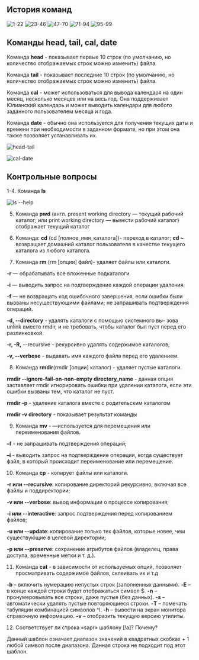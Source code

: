 ## История команд 

![1-22](https://github.com/KirillZakharoV24/DZ/blob/main/Linux/DZ5.2FilesAndCatalogs/History1-22.png)
![23-46](https://github.com/KirillZakharoV24/DZ/blob/main/Linux/DZ5.2FilesAndCatalogs/History%2023-46.png)
![47-70](https://github.com/KirillZakharoV24/DZ/blob/main/Linux/DZ5.2FilesAndCatalogs/History47-70.png)
![71-94](https://github.com/KirillZakharoV24/DZ/blob/main/Linux/DZ5.2FilesAndCatalogs/History71-94.png)
![95-99](https://github.com/KirillZakharoV24/DZ/blob/main/Linux/DZ5.2FilesAndCatalogs/History95-99.png)
## Команды head, tail, cal, date

Команда __head__ - показывает первые 10 строк (по умолчанию, но количество отображаемых строк можно изменить) файла.

Команда __tail__ - показывает последние 10 строк (по умолчанию, но количество отображаемых строк можно изменить) файла.

Команда __cal__ - может использоваться для вывода календаря на один месяц, несколько месяцев или на весь год. Она поддерживает Юлианский календарь и может выводить календари для любого заданного пользователем месяца и года.

Команда __date__ - обычно она используется для получения текущих даты и времени при необходимости в заданном формате, но при этом она также позволяет устанавливать их.

![head-tail](https://github.com/KirillZakharoV24/DZ/blob/main/Linux/DZ5.2FilesAndCatalogs/Head%2BTail.png)

![cal-date](https://github.com/KirillZakharoV24/DZ/blob/main/Linux/DZ5.2FilesAndCatalogs/Cal%2BDAte.png)

## Контрольные вопросы
1-4. Команда __ls__

![ls --help](https://github.com/KirillZakharoV24/DZ/blob/main/Linux/DZ5.2FilesAndCatalogs/1-4ls-help.jpg)

5. Команда __pwd__ (англ. present working directory — текущий рабочий каталог; или print working directory — вывести рабочий каталог) отображает текущий каталог

6. Команда: __cd__ (cd [полное_имя_каталога])- переход в каталог;  __cd ~__ возвращает домашний каталог пользователя в качестве текущего каталога из любого каталога. 

7. Команда __rm__ (rm [опции] файл)- удаляет файлы или каталоги.

__-r__ — обрабатывать все вложенные подкаталоги. 

__-i__ — выводить запрос на подтверждение каждой операции удаления.

__-f__ — не возвращать код ошибочного завершения, если ошибки были вызваны несуществующими файлами; не запрашивать подтверждения операций.

__-d, --directory__ - удалять каталоги с помощью системного вы-
зова unlink вместо rmdir, и не требовать, чтобы каталог был пуст перед его разлинковкой.

__-r, -R,__ --recursive - рекурсивно удалять содержимое каталогов;

__-v, --verbose__ - выдавать имя каждого файла перед его удалением.

8. Команда __rmdir__(rmdir [опции] каталог) - удаляет пустые каталоги.

__rmdir --ignore-fail-on-non-empty directory_name__ - данная опция заставляет
rmdir игнорировать ошибки при удалении каталога, если эти
ошибки вызваны тем, что каталог не пуст.

__rmdir -p__ - удаление каталога вместе с родительским каталогом

__rmdir -v directory__ - показывает результат команды

9. Команда __mv__ - —используется для перемещения или переименования файлов.

__–f__ - не запрашивать подтверждения операций;

__–i__ - выводить запрос на подтверждение операции, когда существует файл, в который происходит переименование или перемещение.

10.  Команда __cp__ - копирует файлы или каталоги. 

__-r или --recursive__: копирование директорий рекурсивно, включая все файлы и поддиректории;

__-v или --verbose__: вывод информации о процессе копирования;

__-i или --interactive__: запрос подтверждения перед копированием файлов;

__-u или --update__: копирование только тех файлов, которые новее, чем существующие в целевой директории;

__-p или --preserve__: сохранение атрибутов файлов (владелец, права доступа, временные метки и т. д.).

11. Команда __cat__ - в зависимости от используемых опций, позволяет просматривать содержимое файлов, склеивать их и т.д

__-b__ – включить нумерацию непустых строк (заполненных данными).
__-E__ – в конце каждой строки будет отображаться символ $.
__-n__ – пронумеровывать все строки, даже пустые (без данных).
__-s__ – автоматически удалять пустые повторяющиеся строки.
__-T__ – помечать табуляции комбинацией символов ^I.
__-h__ – вывести на экран монитора справочную информацию.
__-v__ – отобразить текущую версию утилиты.

12.  Соответствует ли строка «sapr» шаблону [!a]? Почему?

Данный шаблон означает диапазон значений в квадратных скобках + 1 любой символ после диапазона. Данная строка не подходит под этот шаблон.
